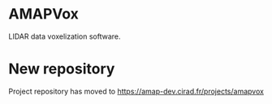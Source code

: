 # AMAPVox

LIDAR data voxelization software.

New repository
=

Project repository has moved to https://amap-dev.cirad.fr/projects/amapvox

